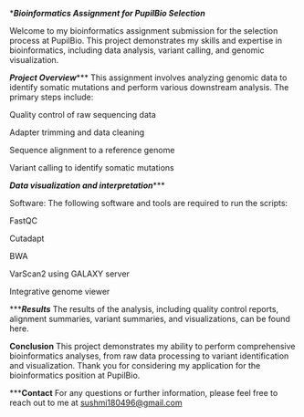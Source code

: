 ******Bioinformatics Assignment for PupilBio Selection*****

Welcome to my bioinformatics assignment submission for the selection process at PupilBio. This project demonstrates my skills and expertise in bioinformatics, including data analysis, variant calling, and genomic visualization.

*********Project Overview************
This assignment involves analyzing genomic data to identify somatic mutations and perform various downstream analysis. The primary steps include:

Quality control of raw sequencing data

Adapter trimming and data cleaning

Sequence alignment to a reference genome

Variant calling to identify somatic mutations

*******Data visualization and interpretation**********

Software: The following software and tools are required to run the scripts:

FastQC

Cutadapt

BWA

VarScan2 using GALAXY server

Integrative genome viewer

**********Results*******
The results of the analysis, including quality control reports, alignment summaries, variant summaries, and visualizations, can be found here.

********Conclusion********
This project demonstrates my ability to perform comprehensive bioinformatics analyses, from raw data processing to variant identification and visualization. Thank you for considering my application for the bioinformatics position at PupilBio.

*********Contact******
For any questions or further information, please feel free to reach out to me at sushmi180496@gmail.com
